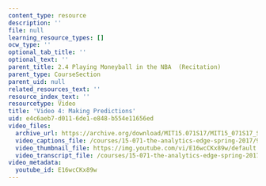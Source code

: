 ```yaml
---
content_type: resource
description: ''
file: null
learning_resource_types: []
ocw_type: ''
optional_tab_title: ''
optional_text: ''
parent_title: 2.4 Playing Moneyball in the NBA  (Recitation)
parent_type: CourseSection
parent_uid: null
related_resources_text: ''
resource_index_text: ''
resourcetype: Video
title: 'Video 4: Making Predictions'
uid: e4c6aeb7-d011-6de1-e848-b554e11656ed
video_files:
  archive_url: https://archive.org/download/MIT15.071S17/MIT15_071S17_Session_2.4.05_300k.mp4
  video_captions_file: /courses/15-071-the-analytics-edge-spring-2017/9b2f7a6b2a475319ba95ba321b17ab9c_E16wcCKx89w.vtt
  video_thumbnail_file: https://img.youtube.com/vi/E16wcCKx89w/default.jpg
  video_transcript_file: /courses/15-071-the-analytics-edge-spring-2017/d075b370b2f00645f530d08bc8f3b472_E16wcCKx89w.pdf
video_metadata:
  youtube_id: E16wcCKx89w
---
```


